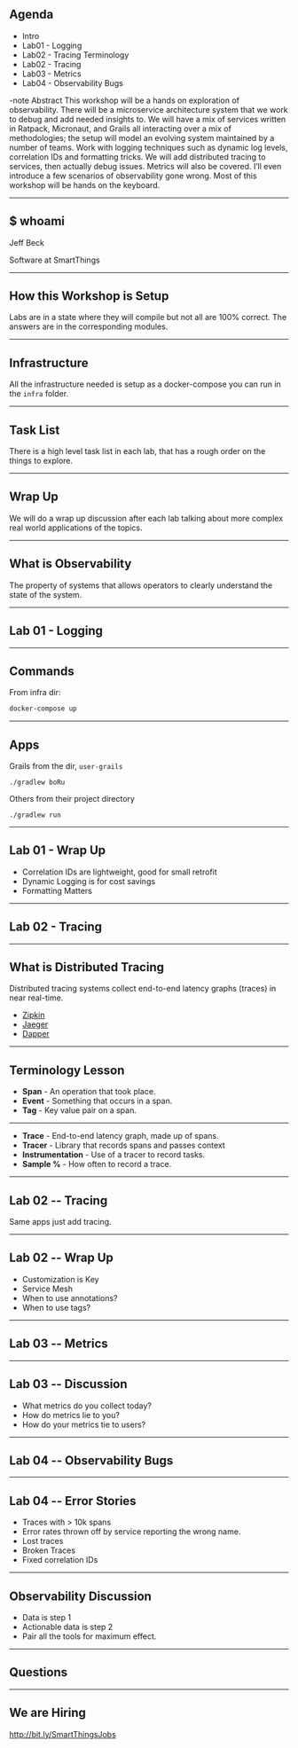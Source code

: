 ## Agenda

* Intro
* Lab01 - Logging
* Lab02 - Tracing Terminology
* Lab02 - Tracing
* Lab03 - Metrics 
* Lab04 - Observability Bugs

-note
Abstract
This workshop will be a hands on exploration of observability. There will be a microservice architecture system that we work to debug and add needed insights to. We will have a mix of services written in Ratpack, Micronaut, and Grails all interacting over a mix of methodologies; the setup will model an evolving system maintained by a number of teams. Work with logging techniques such as dynamic log levels, correlation IDs and formatting tricks. We will add distributed tracing to services, then actually debug issues. Metrics will also be covered. I’ll even introduce a few scenarios of observability gone wrong. Most of this workshop will be hands on the keyboard.

----
## $ whoami

Jeff Beck

Software at SmartThings

----
## How this Workshop is Setup

Labs are in a state where they will compile but not all are 100% correct. The answers are in the corresponding modules.

---
## Infrastructure

All the infrastructure needed is setup as a docker-compose you can run in the `infra` folder.

---
## Task List

There is a high level task list in each lab, that has a rough order on the things to explore.

---
## Wrap Up

We will do a wrap up discussion after each lab talking about more complex real world applications of the topics.

----
## What is Observability

The property of systems that allows operators to clearly understand the state of the system.

----
## Lab 01 - Logging

---
## Commands

From infra dir:
```bash
docker-compose up 
```

---
## Apps

Grails from the dir, `user-grails`

```
./gradlew boRu
```

Others from their project directory
```
./gradlew run
```

----
## Lab 01 - Wrap Up

* Correlation IDs are lightweight, good for small retrofit
* Dynamic Logging is for cost savings
* Formatting Matters

----
## Lab 02 - Tracing


----
## What is Distributed Tracing

Distributed tracing systems collect end-to-end latency graphs
(traces) in near real-time.

* [Zipkin](https://zipkin.io/)
* [Jaeger](https://github.com/jaegertracing/jaeger)
* [Dapper](https://research.google.com/pubs/pub36356.html)

----
## Terminology Lesson

* **Span** - An operation that took place.
* **Event** - Something that occurs in a span.
* **Tag** - Key value pair on a span.

---

* **Trace** - End-to-end latency graph, made up of spans.
* **Tracer** - Library that records spans and passes context
* **Instrumentation** - Use of a tracer to record tasks.
* **Sample %** - How often to record a trace.

----
## Lab 02 -- Tracing

Same apps just add tracing.

----
## Lab 02 -- Wrap Up

* Customization is Key
* Service Mesh 
* When to use annotations?
* When to use tags?

----
## Lab 03 -- Metrics

----
## Lab 03 -- Discussion

* What metrics do you collect today?
* How do metrics lie to you?
* How do your metrics tie to users?

----
## Lab 04 -- Observability Bugs

----
## Lab 04 -- Error Stories

* Traces with > 10k spans
* Error rates thrown off by service reporting the wrong name.
* Lost traces
* Broken Traces
* Fixed correlation IDs

----
## Observability Discussion

* Data is step 1
* Actionable data is step 2
* Pair all the tools for maximum effect.

----
## Questions

----
## We are Hiring

http://bit.ly/SmartThingsJobs
